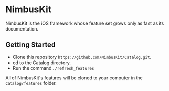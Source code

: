 NimbusKit
=========

NimbusKit is the iOS framework whose feature set grows only as fast as its documentation.

Getting Started
---------------

- Clone this repository `https://github.com/NimbusKit/Catalog.git`.
- cd to the Catalog directory.
- Run the command `./refresh_features`

All of NimbusKit's features will be cloned to your computer in the `Catalog/features` folder.
